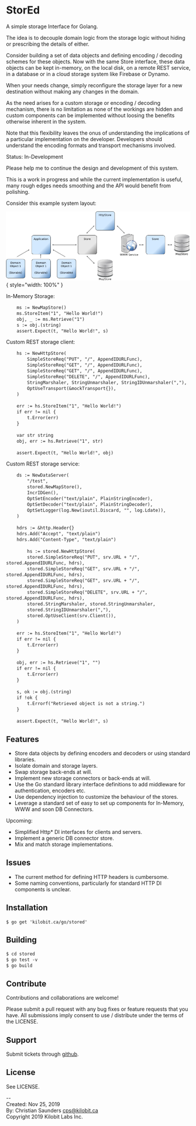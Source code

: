 StorEd
======

A simple storage Interface for Golang.

The idea is to decouple domain logic from the storage logic without
hiding or prescribing the details of either.

Consider building a set of data objects and defining encoding /
decoding schemes for these objects.  Now with the same Store
interface, these data objects can be kept in-memory, on the local
disk, on a remote REST service, in a database or in a cloud storage
system like Firebase or Dynamo.

When your needs change, simply reconfigure the storage layer for a new
destination without making any changes in the domain.

As the need arises for a custom storage or encoding / decoding
mechanism, there is no limitation as none of the workings are hidden
and custom components can be implemented without loosing the benefits
otherwise inherent in the system.

Note that this flexibility leaves the onus of understanding the
implications of a particular implementation on the developer.
Developers should understand the encoding formats and transport
mechanisms involved.

Status: In-Development

Please help me to continue the design and development of this system.

This is a work in progress and while the current implementation is
useful, many rough edges needs smoothing and the API would benefit
from polishing.

Consider this example system layout:

![StorEd System Components](doc/system_components.png){ style="width: 100%" }

In-Memory Storage:

```
	ms := NewMapStore()
	ms.StoreItem("1", "Hello World!")
	obj, _ := ms.Retrieve("1")
	s := obj.(string)
	assert.Expect(t, "Hello World!", s)
```

Custom REST storage client:

```
	hs := NewHttpStore(
		SimpleStoreReq("PUT", "/", AppendIDURLFunc),
		SimpleStoreReq("GET", "/", AppendIDURLFunc),
		SimpleStoreReq("GET", "/", AppendIDURLFunc),
		SimpleStoreReq("DELETE", "/", AppendIDURLFunc),
		StringMarshaler, StringUnmarshaler, StringIDUnmarshaler(","),
		OptUseTransport(&mockTransport{}),
	)

	err := hs.StoreItem("1", "Hello World!")
	if err != nil {
		t.Error(err)
	}

	var str string
	obj, err := hs.Retrieve("1", str)

	assert.Expect(t, "Hello World!", obj)
```

Custom REST storage service:
```
	ds := NewDataServer(
		"/test",
		stored.NewMapStore(),
		IncrIDGen(),
		OptSetEncoder("text/plain", PlainStringEncoder),
		OptSetDecoder("text/plain", PlainStringDecoder),
		OptSetLogger(log.New(ioutil.Discard, "", log.Ldate)),
	)
	
	hdrs := &http.Header{}
	hdrs.Add("Accept", "text/plain")
	hdrs.Add("Content-Type", "text/plain")

		hs := stored.NewHttpStore(
		stored.SimpleStoreReq("PUT", srv.URL + "/", stored.AppendIDURLFunc, hdrs),
		stored.SimpleStoreReq("GET", srv.URL + "/", stored.AppendIDURLFunc, hdrs),
		stored.SimpleStoreReq("GET", srv.URL + "/", stored.AppendIDURLFunc, hdrs),
		stored.SimpleStoreReq("DELETE", srv.URL + "/", stored.AppendIDURLFunc, hdrs),
		stored.StringMarshaler, stored.StringUnmarshaler,
		stored.StringIDUnmarshaler(","),
		stored.OptUseClient(srv.Client()),
	)
	
	err := hs.StoreItem("1", "Hello World!")
	if err != nil {
		t.Error(err)
	}

	obj, err := hs.Retrieve("1", "")
	if err != nil {
		t.Error(err)
	}

	s, ok := obj.(string)
	if !ok {
		t.Errorf("Retrieved object is not a string.")
	}
	
	assert.Expect(t, "Hello World!", s)

```

Features
--------

- Store data objects by defining encoders and decoders or using
  standard libraries.
- Isolate domain and storage layers.
- Swap storage back-ends at will.
- Implement new storage connectors or back-ends at will.
- Use the Go standard library interface definitions to add middleware
  for authentication, encoders etc.
- Use dependency injection to customize the behaviour of the stores.
- Leverage a standard set of easy to set up components for In-Memory,
  WWW and soon DB Connectors.

Upcoming:

- Simplified Http* DI interfaces for clients and servers.
- Implement a generic DB connector store.
- Mix and match storage implementations.

Issues
------

- The current method for defining HTTP headers is cumbersome.
- Some naming conventions, particularly for standard HTTP DI
  components is unclear.

Installation
------------

```
$ go get 'kilobit.ca/go/stored'
```

Building
--------

```
$ cd stored
$ go test -v
$ go build
```

Contribute
----------

Contributions and collaborations are welcome!

Please submit a pull request with any bug fixes or feature requests
that you have. All submissions imply consent to use / distribute under
the terms of the LICENSE.

Support
-------

Submit tickets through [github](https://github.com/kilobit/stored).

License
-------

See LICENSE.

--  
Created: Nov 25, 2019  
By: Christian Saunders <cps@kilobit.ca>  
Copyright 2019 Kilobit Labs Inc.  
